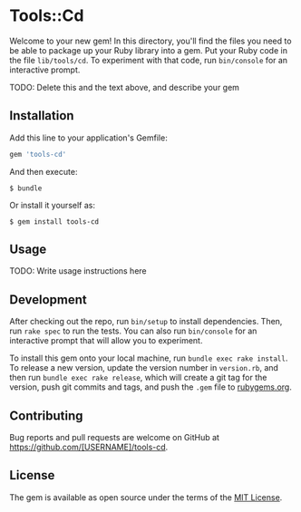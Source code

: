 # Tools::Cd

Welcome to your new gem! In this directory, you'll find the files you need to be able to package up your Ruby library into a gem. Put your Ruby code in the file `lib/tools/cd`. To experiment with that code, run `bin/console` for an interactive prompt.

TODO: Delete this and the text above, and describe your gem

## Installation

Add this line to your application's Gemfile:

```ruby
gem 'tools-cd'
```

And then execute:

    $ bundle

Or install it yourself as:

    $ gem install tools-cd

## Usage

TODO: Write usage instructions here

## Development

After checking out the repo, run `bin/setup` to install dependencies. Then, run `rake spec` to run the tests. You can also run `bin/console` for an interactive prompt that will allow you to experiment.

To install this gem onto your local machine, run `bundle exec rake install`. To release a new version, update the version number in `version.rb`, and then run `bundle exec rake release`, which will create a git tag for the version, push git commits and tags, and push the `.gem` file to [rubygems.org](https://rubygems.org).

## Contributing

Bug reports and pull requests are welcome on GitHub at https://github.com/[USERNAME]/tools-cd.


## License

The gem is available as open source under the terms of the [MIT License](http://opensource.org/licenses/MIT).

